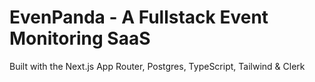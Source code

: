 # EvenPanda - A Fullstack Event Monitoring SaaS

Built with the Next.js App Router, Postgres, TypeScript, Tailwind & Clerk
